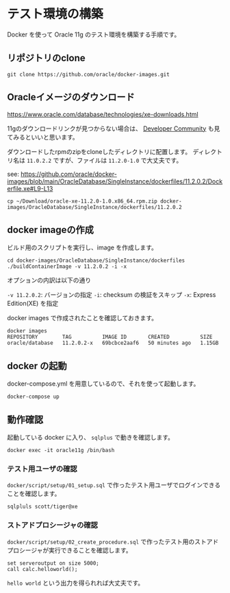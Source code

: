 # テスト環境の構築

Docker を使って Oracle 11g のテスト環境を構築する手順です。

## リポジトリのclone

```shell
git clone https://github.com/oracle/docker-images.git
```

## Oracleイメージのダウンロード

https://www.oracle.com/database/technologies/xe-downloads.html

11gのダウンロードリンクが見つからない場合は、 [Developer Community](https://community.oracle.com/tech/developers/discussion/4490604/where-can-i-get-oracle-xe-11-2-0-1-0-x86-64-rpm-to-download) も見てみるといいと思います。

ダウンロードしたrpmのzipをcloneしたディレクトリに配置します。
ディレクトリ名は `11.0.2.2` ですが、ファイルは `11.2.0-1.0` で大丈夫です。

see: https://github.com/oracle/docker-images/blob/main/OracleDatabase/SingleInstance/dockerfiles/11.2.0.2/Dockerfile.xe#L9-L13

```
cp ~/Download/oracle-xe-11.2.0-1.0.x86_64.rpm.zip docker-images/OracleDatabase/SingleInstance/dockerfiles/11.2.0.2
```

## docker imageの作成

ビルド用のスクリプトを実行し、image を作成します。

```
cd docker-images/OracleDatabase/SingleInstance/dockerfiles
./buildContainerImage -v 11.2.0.2 -i -x
```

オプションの内訳は以下の通り

`-v 11.2.0.2`: バージョンの指定
`-i`: checksum の検証をスキップ
`-x`: Express Edition(XE) を指定


docker images で作成されたことを確認しておきます。

```
docker images
REPOSITORY        TAG          IMAGE ID       CREATED          SIZE
oracle/database   11.2.0.2-x   69bcbce2aaf6   50 minutes ago   1.15GB
```


## docker の起動

docker-compose.yml を用意しているので、それを使って起動します。

```
docker-compose up
```

## 動作確認

起動している docker に入り、 `sqlplus` で動きを確認します。

```
docker exec -it oracle11g /bin/bash
```

### テスト用ユーザの確認

`docker/script/setup/01_setup.sql` で作ったテスト用ユーザでログインできることを確認します。

```
sqlpluls scott/tiger@xe
```

### ストアドプロシージャの確認

`docker/script/setup/02_create_procedure.sql` で作ったテスト用のストアドプロシージャが実行できることを確認します。

```
set serveroutput on size 5000;
call calc.helloworld();
```

`hello world` という出力を得られれば大丈夫です。


